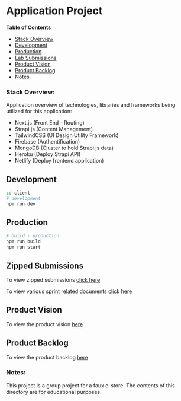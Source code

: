# Application Project

**Table of Contents**

- [Stack Overview](#stack-overview)
- [Development](#to-run-this-client)
- [Production](#production)
- [Lab Submissions](#zipped-submissions)
- [Product Vision](#product-vision)
- [Product Backlog](#product-backlog)
- [Notes](#notes)

### Stack Overview:

Application overview of technologies, libraries and frameworks being utilized for this application:

- Next.js (Front End - Routing)
- Strapi.js (Content Management)
- TailwindCSS (UI Design Utility Framework)
- Firebase (Authentification)
- MongoDB (Cluster to hold Strapi.js data)
- Heroku (Deploy Strapi API)
- Netlify (Deploy frontend application)

## Development

```bash
cd client
# development
npm run dev
```

## Production

```bash
# build - production
npm run build
npm run start
```

## Zipped Submissions

To view zipped submissions <a href='https://github.com/quelchx/group-nine/tree/master/documents/zips'>click here</a>

To view various sprint related documents <a href='https://github.com/quelchx/group-nine/tree/master/documents'>click here</a>

## Product Vision

To view the product vision <a href='https://github.com/quelchx/group-nine/blob/master/documents/product/vision/Group_9_Product_Vision_Board.pdf'>here</a>

## Product Backlog

To view the product backlog <a href='https://github.com/quelchx/group-nine/tree/master/documents/product/backlog'>
here</a>

### Notes:

This project is a group project for a faux e-store. The contents of this directory are for educational purposes.
